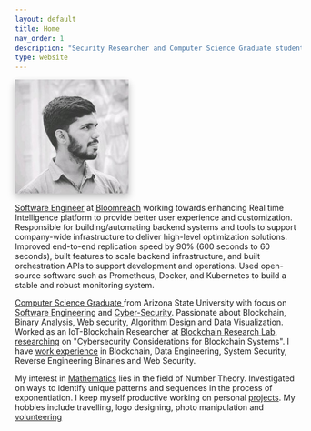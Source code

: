 ```yaml
---
layout: default
title: Home
nav_order: 1
description: "Security Researcher and Computer Science Graduate student at Arizona State University. A passionate Coder, Web developer, Cybersecurity Enthusiast and gamer."
type: website
---
```


<style>
  .hidden{
    color: white;
    user-select: none;
  }
  .down { 
  position: fixed;
  bottom: 20px;
  right: 30px;
  z-index: 99;
  font-size: 18px;
  border: none;
  outline: none;
  padding: 10px;
  border-radius: 25px;
  background-image: linear-gradient(#4593fb, #227efa);
  background-color: #227efa;
  opacity: 0.75;
}
.direction{
  opacity: 0.5;
}
.down:hover {
  animation: none;
  /* opacity: 0.75; */
  box-shadow:
  0 2.8px 2.2px rgba(0, 0, 0, 0.034),
  0 6.7px 5.3px rgba(0, 0, 0, 0.048),
  0 12.5px 10px rgba(0, 0, 0, 0.06),
  0 22.3px 17.9px rgba(0, 0, 0, 0.072),
  0 41.8px 33.4px rgba(0, 0, 0, 0.086),
  0 100px 80px rgba(0, 0, 0, 0.12);
}
.notification {
  animation: blinkingText 0.5s infinite;
  cursor: pointer;
}
@keyframes notification {
  0% {
    opacity: 0.50;
  }  
  50% {
    opacity: 1;
  }  
  100% {
    opacity: 0.50;
  }
}
.blinking {
  animation: blinkingText 1.0s infinite;
  cursor: pointer;
}
.no-blinking {
  animation: none;
  cursor: pointer;
}
@keyframes blinkingText {
  0% {
    opacity: 0.35;
  }
  25% {
    opacity: 0.5;
  }
  50% {
    opacity: 0.70;
  }
  75% {
    opacity: 0.5;
  }
  100% {
    opacity: 0.35;
  }
}
a img
{
  border: 0 none;
}
.image-link
{
  text-decoration: none;
}

.last-item{
  -webkit-mask-image: -webkit-gradient(linear, left top, left bottom, from(rgba(0,0,0,0.75)), to(rgba(0,0,0,0))) !important;
}

.label-items {
  display: flex;
  justify-content: space-between;
  margin-bottom: 0px;
  span {
    color: #666;
  }
}
.progress {
  height: 8px !important;
  margin-bottom: 15px;
}
.progress-bar-ad {
/* background: -webkit-linear-gradient(left, #f2d082 25%, #64f272 75%) !important; */
}
.progress-bar-in {
/* background: -webkit-linear-gradient(left, #f2d082 25%, #f29696 75%) !important; */
}
.progress-bar-be {
/* background: -webkit-linear-gradient(left, #f2d082 25%, #f2c8c8 75%) !important; */
}
</style>

<!-- ![Direction](../../assets/images/arrow-down.png){: .img-responsive .blinking .direction .down} -->


<div class="bootstrap-iso">  
  <!-- <div class="card mb-5" style="box-shadow:  0px 0px 15px 5px rgba(0, 0, 0, 0.075) !important; border-radius: 5px;"> -->
      <div class="card mb-3" style="box-shadow:  0px 0px 0px 0px rgba(0, 0, 0, 0.0) !important; border-radius: 0px; border: 0px; background-color:transparent !important;">
      <!-- <div class="text-center card-header">
          <h4><span style="font-size: 20px"><strong>Atit Gaonkar</strong></span></h4>
      </div> -->
      <div class="card-body">
          <div class="row">            
              <div class="col-xl-5 col-md-5 mb-0 text-center my-auto">
                  <!-- <img alt='Logo - Atit Gaonkar' src="/assets/images/logo.svg" width="100px"> -->
                  <img src="assets/images/atit-gaonkar.jpg" class="img-fluid z-depth-1 rounded-circle shadow atit-intro" alt="Atit Gaonkar" style="box-shadow: 0 5px 10px 0 rgba(0,0,0,0.16),0 8px 15px 0 rgba(0,0,0,0.12) !important;">
                  <div class='col-12 text-center mt-5'>
                  <a href="mailto:atit.sgaonkar@gmail.com" class="fas fa-envelope fs-6 mb-4 mb-md-0 mr-4" target="_blank" alt="Email"></a>
                  <a href="https://www.linkedin.com/in/atit-gaonkar/" class="fab fa-linkedin fs-6 mb-4 mb-md-0 mr-4 " target="_blank" style="" alt="LinkedIn"></a>
                  <a href="https://github.com/asgaonkar" class="fab fa-github fs-6 mb-4 mb-md-0 mr-4" target="_blank" alt="Github"></a>
                  <a href="https://www.instagram.com/atit.sgaonkar/" class="fab fa-instagram fs-6 mb-4 mb-md-0" target="_blank" alt="Instagram"></a>                  
                  </div>
                  <!-- <img src="assets/images/logo.png" class="img-fluid z-depth-1" width="10%" alt="Atit-Gaonkar"> -->
              </div>
              <div class="col-xl-7 col-md-7 mb-0">                  
                  <!-- <h5 class="card-title">Special title treatment</h5> -->
                  <!-- <p class="card-text">With supporting text below as a natural lead-in to additional content.</p> -->
                  <p class="card-text mt-2"><a href="work_experience">Software Engineer</a> at <a href="https://www.bloomreach.com/" target="_blank">Bloomreach</a> working towards enhancing Real time Intelligence platform to provide better user experience and customization. Responsible for building/automating backend systems and tools to support company-wide infrastructure to deliver high-level optimization solutions. Improved end-to-end replication speed by 90% (600 seconds to 60 seconds), built features to scale backend infrastructure, and built orchestration APIs to support development and operations. Used open-source software such as Prometheus, Docker, and Kubernetes to build a stable and robust monitoring system.</p>
                  <p class="card-text mt-2"><a href="education">Computer Science Graduate </a> from Arizona State University with focus on <a href="work_experience">Software Engineering</a> and <a href="certification">Cyber-Security</a>. Passionate about Blockchain, Binary Analysis, Web security, Algorithm Design and Data Visualization. Worked as an IoT-Blockchain Researcher at <a href="https://blockchain.asu.edu/" target='blank'>Blockchain Research Lab</a>, <a href="research">researching</a> on "Cybersecurity Considerations for Blockchain Systems". I have <a href="work_experience">work experience</a> in Blockchain, Data Engineering, System Security, Reverse Engineering Binaries and Web Security.</p>
                  <p class="card-text">My interest in <a href="research">Mathematics</a> lies in the field of Number Theory. Investigated on ways to identify unique patterns and sequences in the process of exponentiation. I keep myself productive working on personal <a href="projects">projects</a>. My hobbies include travelling, logo designing, photo manipulation and <a href="volunteering">volunteering</a></p>
                  <!-- <a href="resume" class="btn mb-2 mr-2 mt-0 resume" target="blank" style="color:white; background-color: gray !important; cursor: no-drop" title="View Resume">Resume (Online)</a> -->                  
              </div>
          </div>
      </div>
  </div>       
</div>

<script src="https://kit.fontawesome.com/a773360a89.js" crossorigin="anonymous"></script>

<!-- You will often find me <span id="typewriter"></span>
{: .fs-5} -->


<script src="https://code.jquery.com/jquery-3.4.1.slim.min.js" integrity="sha384-J6qa4849blE2+poT4WnyKhv5vZF5SrPo0iEjwBvKU7imGFAV0wwj1yYfoRSJoZ+n" crossorigin="anonymous"></script>
<script src="https://cdn.jsdelivr.net/npm/popper.js@1.16.0/dist/umd/popper.min.js" integrity="sha384-Q6E9RHvbIyZFJoft+2mJbHaEWldlvI9IOYy5n3zV9zzTtmI3UksdQRVvoxMfooAo" crossorigin="anonymous"></script>
<script src="https://stackpath.bootstrapcdn.com/bootstrap/4.4.1/js/bootstrap.min.js" integrity="sha384-wfSDF2E50Y2D1uUdj0O3uMBJnjuUD4Ih7YwaYd1iqfktj0Uod8GCExl3Og8ifwB6" crossorigin="anonymous"></script>
<script src="https://unpkg.com/aos@next/dist/aos.js"></script>
<script>
    $(window).on('load', function() {
        $(window).scrollTop(0);              
        $('.main-content-wrap').scrollTop(0);
        for (var i =0; i<$('.progress').length; i++)
        {
          $('.progress')[i].children[0].classList.add('bg-success');
        }
        $('.main-content-wrap').on('scroll', function() {
          if(document.getElementsByClassName('direction')[0].getAttribute("src").split('-')[1].split('.')[0] == "up")
          {
            document.getElementsByClassName('direction')[0].classList.remove("blinking");
            document.getElementsByClassName('direction')[0].classList.add("no-blinking");
          }
          if ($('.main-content-wrap').scrollTop() >= 100.0) {
            document.getElementsByClassName('direction')[0].setAttribute("src","../../assets/images/arrow-up.png");
          }
          else
          {
            document.getElementsByClassName('direction')[0].setAttribute("src","../../assets/images/arrow-down.png");
          }
          console.log("Scrolled");
      });
      $('.load-more').on('click', function() {
        if ($(this)[0].innerHTML[0]=='M'){
          for(var i=0;i<$('.load-more').length;i++){
          $('.load-more')[i].parentNode.parentNode.getElementsByClassName('last-item-handle')[0].classList.add("last-item");
          $('.load-more')[i].parentNode.parentNode.getElementsByClassName('hides')[0].style.display='none';
          $('.load-more')[i].innerHTML = 'More<i class="fas fa-angle-down fs-7 ml-2" style="vertical-align: middle;" aria-hidden="true"></i>';
          $('.load-more')[i].classList.remove('btn-green');
          $('.load-more')[i].classList.add('btn-blue');
        };
        }
        if ($(this)[0].innerHTML[0]=='M')
        {
          $(this)[0].parentNode.parentNode.getElementsByClassName('last-item-handle')[0].classList.remove("last-item");
          $(this)[0].parentNode.parentNode.getElementsByClassName('hides')[0].style.display='block';
          $(this)[0].innerHTML = 'Less<i class="fas fa-angle-up fs-7 ml-2" style="vertical-align: middle;" aria-hidden="true"></i>';
          $(this)[0].classList.add('btn-green');
          $(this)[0].classList.remove('btn-blue');
        }
        else
        {
          $(this)[0].parentNode.parentNode.getElementsByClassName('last-item-handle')[0].classList.add("last-item");
          $(this)[0].parentNode.parentNode.getElementsByClassName('hides')[0].style.display='none';
          $(this)[0].innerHTML = 'More<i class="fas fa-angle-down fs-7 ml-2" style="vertical-align: middle;" aria-hidden="true"></i>';
          $(this)[0].classList.remove('btn-green');
          $(this)[0].classList.add('btn-blue');
        }
      })      
    });
    function greenDotNotification()
    {
      document.getElementsByClassName('dotNotification')[0].style.color = 'green';
      document.getElementsByClassName('blinkingNotification')[0].style.color = 'green';
    }
    function redDotNotification()
    {
      document.getElementsByClassName('dotNotification')[0].style.color = 'red';
      document.getElementsByClassName('blinkingNotification')[0].style.color = 'red';
    }
    function redirectResume()
    {
      var link = document.createElement('a');
      link.href = 'Atit Gaonkar (Resume).pdf';
      link.setAttribute("target", "_blank");
      link.click();
    }
</script>
